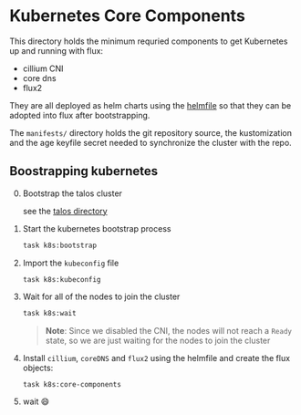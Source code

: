 # Kubernetes Core Components

This directory holds the minimum requried components to get Kubernetes up and running with flux:

- cillium CNI
- core dns
- flux2

They are all deployed as helm charts using the [helmfile](helmfile) so that they can be adopted into flux after bootstrapping.

The `manifests/` directory holds the git repository source, the kustomization and the age keyfile secret needed to synchronize the cluster with the repo.

## Boostrapping kubernetes

0. Bootstrap the talos cluster

    see the [talos directory](infra/cluster/talos)

1. Start the kubernetes bootstrap process

    ```bash
    task k8s:bootstrap
    ```

2. Import the `kubeconfig` file

    ```absh
    task k8s:kubeconfig
    ```

3. Wait for all of the nodes to join the cluster

    ```bash
    task k8s:wait
    ```

    > **Note**: Since we disabled the CNI, the nodes will not reach a `Ready` state, so we are just waiting for the nodes to join the cluster

4. Install `cillium`, `coreDNS` and `flux2` using the helmfile and create the flux objects:
    
    ```bash
    task k8s:core-components
    ```

5. wait 😄
